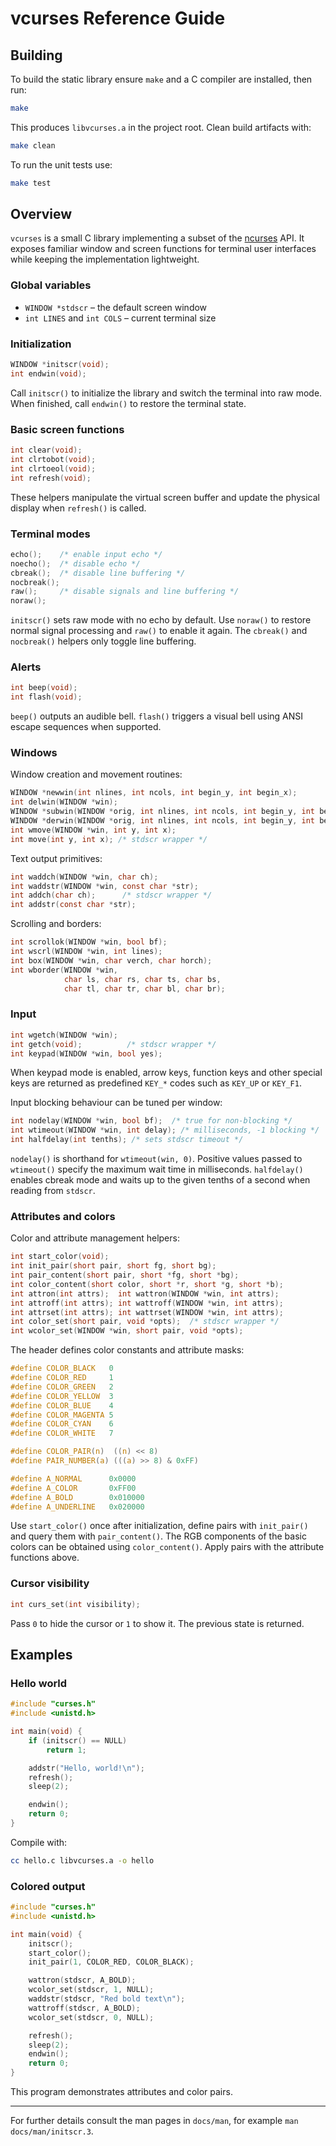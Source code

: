 # vcurses Reference Guide

## Building

To build the static library ensure `make` and a C compiler are installed, then run:

```sh
make
```

This produces `libvcurses.a` in the project root. Clean build artifacts with:

```sh
make clean
```

To run the unit tests use:

```sh
make test
```

## Overview

`vcurses` is a small C library implementing a subset of the [ncurses](https://invisible-island.net/ncurses/) API. It exposes familiar window and screen functions for terminal user interfaces while keeping the implementation lightweight.

### Global variables

- `WINDOW *stdscr` – the default screen window
- `int LINES` and `int COLS` – current terminal size

### Initialization

```c
WINDOW *initscr(void);
int endwin(void);
```

Call `initscr()` to initialize the library and switch the terminal into raw mode. When finished, call `endwin()` to restore the terminal state.

### Basic screen functions

```c
int clear(void);
int clrtobot(void);
int clrtoeol(void);
int refresh(void);
```

These helpers manipulate the virtual screen buffer and update the physical display when `refresh()` is called.

### Terminal modes

```c
echo();    /* enable input echo */
noecho();  /* disable echo */
cbreak();  /* disable line buffering */
nocbreak();
raw();     /* disable signals and line buffering */
noraw();
```

`initscr()` sets raw mode with no echo by default. Use `noraw()` to
restore normal signal processing and `raw()` to enable it again. The
`cbreak()` and `nocbreak()` helpers only toggle line buffering.

### Alerts

```c
int beep(void);
int flash(void);
```

`beep()` outputs an audible bell. `flash()` triggers a visual bell using ANSI
escape sequences when supported.

### Windows

Window creation and movement routines:

```c
WINDOW *newwin(int nlines, int ncols, int begin_y, int begin_x);
int delwin(WINDOW *win);
WINDOW *subwin(WINDOW *orig, int nlines, int ncols, int begin_y, int begin_x);
WINDOW *derwin(WINDOW *orig, int nlines, int ncols, int begin_y, int begin_x);
int wmove(WINDOW *win, int y, int x);
int move(int y, int x); /* stdscr wrapper */
```

Text output primitives:

```c
int waddch(WINDOW *win, char ch);
int waddstr(WINDOW *win, const char *str);
int addch(char ch);      /* stdscr wrapper */
int addstr(const char *str);
```

Scrolling and borders:

```c
int scrollok(WINDOW *win, bool bf);
int wscrl(WINDOW *win, int lines);
int box(WINDOW *win, char verch, char horch);
int wborder(WINDOW *win,
            char ls, char rs, char ts, char bs,
            char tl, char tr, char bl, char br);
```

### Input

```c
int wgetch(WINDOW *win);
int getch(void);          /* stdscr wrapper */
int keypad(WINDOW *win, bool yes);
```

When keypad mode is enabled, arrow keys, function keys and other special keys are returned as predefined `KEY_*` codes such as `KEY_UP` or `KEY_F1`.

Input blocking behaviour can be tuned per window:

```c
int nodelay(WINDOW *win, bool bf);  /* true for non-blocking */
int wtimeout(WINDOW *win, int delay); /* milliseconds, -1 blocking */
int halfdelay(int tenths); /* sets stdscr timeout */
```

`nodelay()` is shorthand for `wtimeout(win, 0)`.  Positive values passed to `wtimeout()` specify the maximum wait time in milliseconds.  `halfdelay()` enables cbreak mode and waits up to the given tenths of a second when reading from `stdscr`.

### Attributes and colors

Color and attribute management helpers:

```c
int start_color(void);
int init_pair(short pair, short fg, short bg);
int pair_content(short pair, short *fg, short *bg);
int color_content(short color, short *r, short *g, short *b);
int attron(int attrs);  int wattron(WINDOW *win, int attrs);
int attroff(int attrs); int wattroff(WINDOW *win, int attrs);
int attrset(int attrs); int wattrset(WINDOW *win, int attrs);
int color_set(short pair, void *opts);  /* stdscr wrapper */
int wcolor_set(WINDOW *win, short pair, void *opts);
```

The header defines color constants and attribute masks:

```c
#define COLOR_BLACK   0
#define COLOR_RED     1
#define COLOR_GREEN   2
#define COLOR_YELLOW  3
#define COLOR_BLUE    4
#define COLOR_MAGENTA 5
#define COLOR_CYAN    6
#define COLOR_WHITE   7

#define COLOR_PAIR(n)  ((n) << 8)
#define PAIR_NUMBER(a) (((a) >> 8) & 0xFF)

#define A_NORMAL      0x0000
#define A_COLOR       0xFF00
#define A_BOLD        0x010000
#define A_UNDERLINE   0x020000
```

Use `start_color()` once after initialization, define pairs with `init_pair()` and query them with `pair_content()`. The RGB components of the basic colors can be obtained using `color_content()`. Apply pairs with the attribute functions above.

### Cursor visibility

```c
int curs_set(int visibility);
```

Pass `0` to hide the cursor or `1` to show it. The previous state is returned.

## Examples

### Hello world

```c
#include "curses.h"
#include <unistd.h>

int main(void) {
    if (initscr() == NULL)
        return 1;

    addstr("Hello, world!\n");
    refresh();
    sleep(2);

    endwin();
    return 0;
}
```

Compile with:

```sh
cc hello.c libvcurses.a -o hello
```

### Colored output

```c
#include "curses.h"
#include <unistd.h>

int main(void) {
    initscr();
    start_color();
    init_pair(1, COLOR_RED, COLOR_BLACK);

    wattron(stdscr, A_BOLD);
    wcolor_set(stdscr, 1, NULL);
    waddstr(stdscr, "Red bold text\n");
    wattroff(stdscr, A_BOLD);
    wcolor_set(stdscr, 0, NULL);

    refresh();
    sleep(2);
    endwin();
    return 0;
}
```

This program demonstrates attributes and color pairs.

---

For further details consult the man pages in `docs/man`, for example `man docs/man/initscr.3`.
